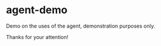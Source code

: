 # agent-demo
Demo on the uses of the agent, demonstration purposes only.

Thanks for your attention!
